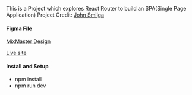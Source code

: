 This is a Project which explores React Router to build an SPA(Single Page Application) 
Project Credit: [John Smilga](https://www.codingaddict.io/p/react)

#### Figma File

[MixMaster Design](https://www.figma.com/community/file/1255860657910062828)

[Live site](https://online-store-qre0.onrender.com/)

#### Install and Setup

- npm install
- npm run dev
